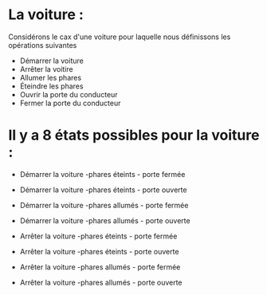 # La voiture :

Considérons le cax d'une voiture pour laquelle nous définissons les opérations suivantes

- Démarrer la voiture 
- Arrêter la voitire 
- Allumer les phares
- Éteindre les phares
- Ouvrir la porte du conducteur
- Fermer la porte du conducteur


# Il y a 8 états possibles pour la voiture :

- Démarrer la voiture -phares éteints - porte fermée
- Démarrer la voiture -phares éteints - porte ouverte
- Démarrer la voiture -phares allumés - porte fermée
- Démarrer la voiture -phares allumés - porte ouverte
 
- Arrêter la voiture -phares éteints - porte fermée
- Arrêter la voiture -phares éteints - porte ouverte
- Arrêter la voiture -phares allumés - porte fermée 
- Arrêter la voiture -phares allumés - porte ouverte 

  